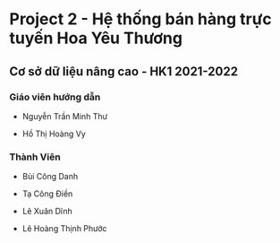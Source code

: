 # Project 2 - Hệ thống bán hàng trực tuyến Hoa Yêu Thương

## Cơ sở dữ liệu nâng cao - HK1 2021-2022

### Giáo viên hướng dẫn
- Nguyễn Trần Minh Thư

- Hồ Thị Hoàng Vy

### Thành Viên
- Bùi Công Danh

- Tạ Công Điền

- Lê Xuân Dĩnh

- Lê Hoàng Thịnh Phước
